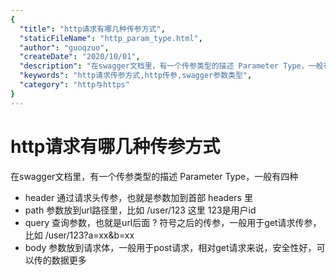 ```yaml
---
{
  "title": "http请求有哪几种传参方式",
  "staticFileName": "http_param_type.html",
  "author": "guoqzuo",
  "createDate": "2020/10/01",
  "description": "在swagger文档里，有一个传参类型的描述 Parameter Type，一般有四种: - header 通过请求头传参，也就是参数加到首部 headers 里 - path  参数放到url路径里，比如 /user/123 这里 123是用户id - query 查询参数，也就是url后面 ? 符号之后的传参，一般用于get请求传参，比如 /user/123?a=xx&b=xx - body 参数放到请求体，一般用于post请求，相对get请求来说，安全性好，可以传的数据更多",
  "keywords": "http请求传参方式,http传参,swagger参数类型",
  "category": "http与https"
}
---
```

# http请求有哪几种传参方式

在swagger文档里，有一个传参类型的描述 Parameter Type，一般有四种

- header 通过请求头传参，也就是参数加到首部 headers 里
- path  参数放到url路径里，比如 /user/123 这里 123是用户id
- query 查询参数，也就是url后面 ? 符号之后的传参，一般用于get请求传参，比如 /user/123?a=xx&b=xx
- body 参数放到请求体，一般用于post请求，相对get请求来说，安全性好，可以传的数据更多